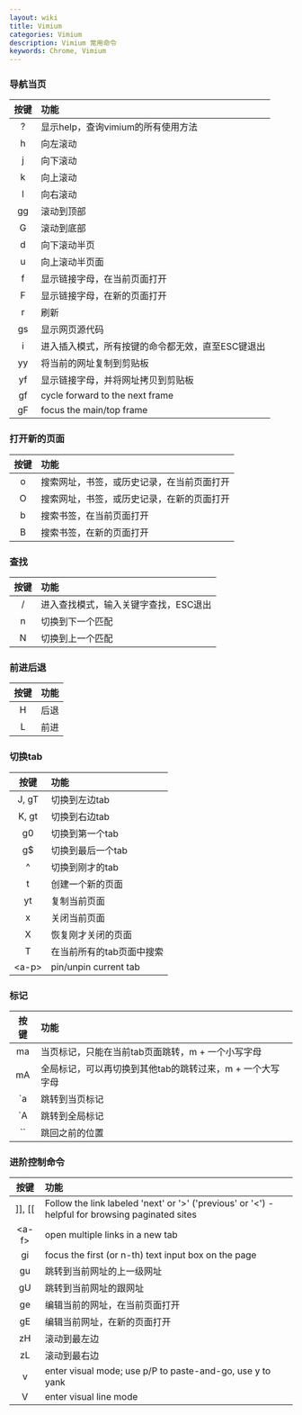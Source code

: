 ```yaml
---
layout: wiki
title: Vimium
categories: Vimium
description: Vimium 常用命令
keywords: Chrome, Vimium
---
```


### 导航当页

| 按键 | 功能 |
|:---:|:---|
| ?   |    显示help，查询vimium的所有使用方法 | 
| h   |    向左滚动 |
| j   |    向下滚动 |
| k   |    向上滚动 |
| l   |    向右滚动 |
| gg  |    滚动到顶部 |
| G   |    滚动到底部 |
| d   |    向下滚动半页 |
| u   |    向上滚动半页面 |
| f   |    显示链接字母，在当前页面打开 |
| F   |    显示链接字母，在新的页面打开 |
| r   |    刷新 |
| gs  |    显示网页源代码 |
| i   |    进入插入模式，所有按键的命令都无效，直至ESC键退出 |
| yy  |    将当前的网址复制到剪贴板 |
| yf  |    显示链接字母，并将网址拷贝到剪贴板 |
| gf  |    cycle forward to the next frame |
| gF  |    focus the main/top frame |

### 打开新的页面

| 按键 | 功能 |
|:---:|:---|
| o   |    搜索网址，书签，或历史记录，在当前页面打开 |
| O   |    搜索网址，书签，或历史记录，在新的页面打开 |
| b   |    搜索书签，在当前页面打开 |
| B   |    搜索书签，在新的页面打开 |

### 查找

| 按键 | 功能 |
|:---:|:---|
| /   |    进入查找模式，输入关键字查找，ESC退出 |
| n   |    切换到下一个匹配 |
| N   |    切换到上一个匹配 |


### 前进后退

| 按键 | 功能 |
|:---:|:---|
| H   |    后退 |
| L   |    前进 |

### 切换tab

| 按键 | 功能 |
|:---:|:---|
| J, gT |  切换到左边tab |
| K, gt |  切换到右边tab |
| g0    |  切换到第一个tab |
| g$    |  切换到最后一个tab |
| ^     |  切换到刚才的tab |
| t     |  创建一个新的页面 |
| yt    |  复制当前页面 |
| x     |  关闭当前页面 |
| X     |  恢复刚才关闭的页面 |
| T     |  在当前所有的tab页面中搜索 |
| \<a-p\> |  pin/unpin current tab |

### 标记

| 按键 | 功能 |
|:---:|:---|
| ma  |    当页标记，只能在当前tab页面跳转，m + 一个小写字母 |
| mA  |    全局标记，可以再切换到其他tab的跳转过来，m + 一个大写字母 |
| `a  |    跳转到当页标记 |
| `A  |    跳转到全局标记 |
| ``  |    跳回之前的位置 |

### 进阶控制命令

| 按键 | 功能 |
|:---:|:---|
| ]], [[   |  Follow the link labeled 'next' or '>' ('previous' or '<') - helpful for browsing paginated sites |
| \<a-f\>  |  open multiple links in a new tab |
| gi       |  focus the first (or n-th) text input box on the page |
| gu       |  跳转到当前网址的上一级网址 |
| gU       |  跳转到当前网址的跟网址 |
| ge       |  编辑当前的网址，在当前页面打开 |
| gE       |  编辑当前网址，在新的页面打开 |
| zH       |  滚动到最左边 |
| zL       |  滚动到最右边 |
| v        |  enter visual mode; use p/P to paste-and-go, use y to yank |
| V        |  enter visual line mode |


